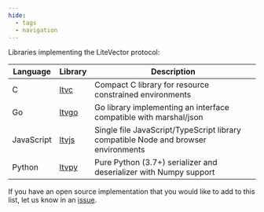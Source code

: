 ```yaml
---
hide:
  - tags
  - navigation
---
```



Libraries implementing the LiteVector protocol:

| Language   | Library                                    | Description                                                                        |
| ---------- | ------------------------------------------ | ---------------------------------------------------------------------------------- |
| C          | [ltvc](https://github.com/LitePipe/ltvc)   | Compact C library for resource constrained environments                            |
| Go         | [ltvgo](https://github.com/LitePipe/ltvgo) | Go library implementing an interface compatible with marshal/json                  |
| JavaScript | [ltvjs](https://github.com/LitePipe/ltvjs) | Single file JavaScript/TypeScript library compatible Node and browser environments |
| Python     | [ltvpy](https://github.com/LitePipe/ltvpy) | Pure Python (3.7+) serializer and deserializer with Numpy support                  |


If you have an open source implementation that you would like to add to this list, let us know in an [issue](https://github.com/LitePipe/litevectors.org/issues).
